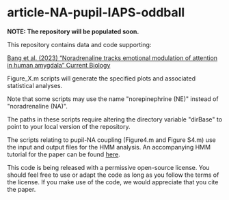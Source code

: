 # article-NA-pupil-IAPS-oddball

**NOTE: The repository will be populated soon.**

This repository contains data and code supporting:

<a href="https://www.cell.com/current-biology/fulltext/S0960-9822(23)01355-6">Bang et al. (2023) “Noradrenaline tracks emotional modulation of attention in human amygdala” Current Biology</a>

Figure_X.m scripts will generate the specified plots and associated statistical analyses.

Note that some scripts may use the name "norepinephrine (NE)" instead of "noradrenaline (NA)". 

The paths in these scripts require altering the directory variable "dirBase" to point to your local version of the repository.

The scripts relating to pupil-NA coupling (Figure4.m and Figure S4.m) use the input and output files for the HMM analysis. An accompanying HMM tutorial for the paper can be found <a href="https://github.com/Beniamino92/mvHMM/tree/main/HMM-NE-pupil-IAPS-oddball">here</a>.

This code is being released with a permissive open-source license. You should feel free to use or adapt the code as long as you follow the terms of the license. If you make use of the code, we would appreciate that you cite the paper.
